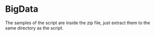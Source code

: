 # BigData
The samples of the script are inside the zip file, just extract them to the same directory as the script.

